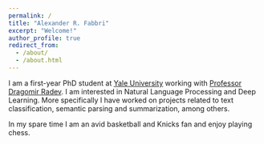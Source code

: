 ```yaml
---
permalink: /
title: "Alexander R. Fabbri"
excerpt: "Welcome!"
author_profile: true
redirect_from: 
  - /about/
  - /about.html
---
```


I am a first-year PhD student at [Yale University](https://www.yale.edu/) working with [Professor Dragomir Radev](http://www.cs.yale.edu/homes/radev/). I am interested in Natural Language Processing and Deep Learning. More specifically I have worked on projects related to text classification, semantic parsing and summarization, among others. 

In my spare time I am an avid basketball and Knicks fan and enjoy playing chess.
